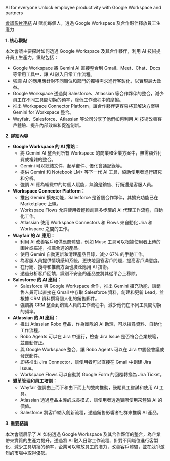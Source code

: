 AI for everyone Unlock employee productivity with Google Workspace and partners

[會議影片連結](https://www.youtube.com/watch?v=8p_azUwvjdQ)
AI 賦能每個人，透過 Google Workspace 及合作夥伴釋放員工生產力

**1. 核心觀點**

本次會議主要探討如何透過 Google Workspace 及其合作夥伴，利用 AI 技術提升員工生產力。重點包括：

*   Google Workspace 將 Gemini AI 直接整合到 Gmail、Meet、Chat、Docs 等常用工具中，讓 AI 融入日常工作流程。
*   強調 AI 的應用應針對不同職位和部門的獨特需求進行客製化，以實現最大效益。
*   Google Workspace 透過與 Salesforce、Atlassian 等合作夥伴的整合，減少員工在不同工具間切換的頻率，降低工作流程中的摩擦。
*   推出 Workspace Connector Platform，讓合作夥伴更容易將其解決方案與 Gemini for Workspace 整合。
*   Wayfair、Salesforce、Atlassian 等公司分享了他們如何利用 AI 技術改善客戶體驗、提升內部效率和促進創新。

**2. 詳細內容**

*   **Google Workspace 的 AI 策略：**
    *   將 Gemini AI 整合到所有 Workspace 的商業和企業方案中，無需額外付費或複雜的整合。
    *   Gemini 可以總結文件、起草郵件、優化會議記錄等。
    *   提供 Gemini 和 Notebook LM+ 等下一代 AI 工具，協助使用者進行研究和分析。
    *   強調 AI 應為組織中的每個人賦能，無論是銷售、行銷還是客服人員。
*   **Workspace Connector Platform：**
    *   推出 Gemini 擴充功能，Salesforce 是首個合作夥伴，其擴充功能已在 Marketplace 上線。
    *   Workspace Flows 允許使用者輕鬆創建多步驟的 AI 代理工作流程，自動化工作。
    *   Atlassian 使用 Workspace Connectors 和 Flows 來自動化 Jira 和 Workspace 之間的工作。
*   **Wayfair 的 AI 應用：**
    *   利用 AI 改善客戶和供應商體驗，例如 Muse 工具可以根據使用者上傳的圖片或描述，推薦合適的產品。
    *   使用 Gemini 自動更新和清理產品目錄，減少 67% 的手動工作。
    *   為客服人員提供情境感知系統，更快地回答客戶問題，提高客戶滿意度。
    *   在行銷、搜尋和推薦方面也廣泛應用 AI 技術。
    *   透過分析客戶回饋，識別不安全的產品並將其從平台上移除。
*   **Salesforce 的 AI 應用：**
    *   Salesforce 與 Google Workspace 合作，推出 Gemini 擴充功能，讓銷售人員可以直接在 Gmail 中存取 Salesforce 資料，創建和更新 Lead，並根據 CRM 資料撰寫個人化的銷售郵件。
    *   強調將 CRM 整合到銷售人員的工作流程中，減少他們在不同工具間切換的頻率。
*   **Atlassian 的 AI 應用：**
    *   推出 Atlassian Robo 產品，作為團隊的 AI 助理，可以搜尋資料、自動化工作流程。
    *   Robo Agents 可以在 Jira 中運行，檢查 Jira Issue 是否符合企業規範，並自動修正。
    *   與 Google Workspace 整合，讓 Robo Agents 可以在 Jira 中觸發會議或發送郵件。
    *   即將推出 Jira Connector，讓使用者可以直接在 Gmail 中創建 Jira Issue。
    *   Workspace Flows 可以自動將 Google Form 的回覆轉換為 Jira Ticket。
*   **變革管理和員工培訓：**
    *   Wayfair 強調由上而下和由下而上的雙向推動，鼓勵員工嘗試和使用 AI 工具。
    *   Atlassian 透過產品主導的成長模式，讓使用者透過實際使用來體驗 AI 的價值。
    *   Salesforce 將客戶納入創新流程，透過銷售影響者社群來推廣 AI 產品。

**3. 重要結論**

本次會議展示了 AI 如何透過 Google Workspace 及其合作夥伴的整合，為企業帶來實質的生產力提升。透過將 AI 融入日常工作流程、針對不同職位進行客製化、減少工具切換的頻率，企業可以釋放員工的潛力，改善客戶體驗，並在競爭激烈的市場中取得優勢。
